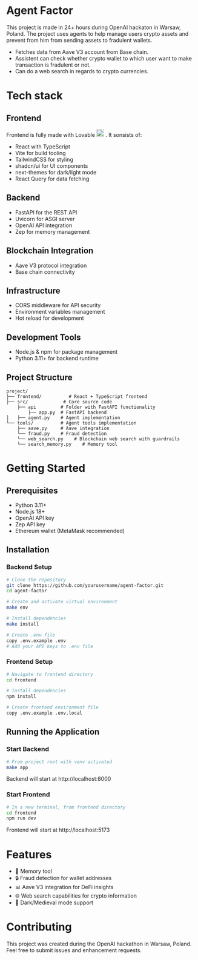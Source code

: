 # Agent Factor
This project is made in 24+ hours during OpenAI hackaton in Warsaw, Poland. The project uses agents to help manage users crypto assets and prevent from him from sending assets to fradulent wallets.

- Fetches data from Aave V3 account from Base chain.
- Assistent can check whether crypto wallet to which user want to make transaction is fradulent or not.
- Can do a web search in regards to crypto currencies.

# Tech stack

## Frontend
Frontend is fully made with Lovable <img src="https://github.com/user-attachments/assets/ce24933b-5c1a-41d2-aa1a-c527f15d11b3"
     alt="my-icon"
     width="20">
. It sonsists of:

- React with TypeScript
- Vite for build tooling
- TailwindCSS for styling
- shadcn/ui for UI components
- next-themes for dark/light mode
- React Query for data fetching

## Backend
- FastAPI for the REST API
- Uvicorn for ASGI server
- OpenAI API integration
- Zep for memory management

## Blockchain Integration
- Aave V3 protocol integration
- Base chain connectivity

## Infrastructure
- CORS middleware for API security
- Environment variables management
- Hot reload for development

## Development Tools
- Node.js & npm for package management
- Python 3.11+ for backend runtime

## Project Structure
```
project/
├── frontend/          # React + TypeScript frontend
├── src/             # Core source code
    ├── api         # Folder with FastAPI functionality
        ├── app.py  # FastAPI backend
│   ├── agent.py    # Agent implementation
└── tools/          # Agent tools implementation
    ├── aave.py     # Aave integration
    └── fraud.py    # Fraud detection
    └── web_search.py    # Blockchain web search with guardrails
    └── search_memory.py    # Memory tool
```

# Getting Started

## Prerequisites
- Python 3.11+
- Node.js 18+
- OpenAI API key
- Zep API key
- Ethereum wallet (MetaMask recommended)

## Installation

### Backend Setup
```bash
# Clone the repository
git clone https://github.com/yourusername/agent-factor.git
cd agent-factor

# Create and activate virtual environment
make env

# Install dependencies
make install

# Create .env file
copy .env.example .env
# Add your API keys to .env file
```

### Frontend Setup
```bash
# Navigate to frontend directory
cd frontend

# Install dependencies
npm install

# Create frontend environment file
copy .env.example .env.local
```

## Running the Application

### Start Backend
```bash
# From project root with venv activated
make app
```
Backend will start at http://localhost:8000

### Start Frontend
```bash
# In a new terminal, from frontend directory
cd frontend
npm run dev
```
Frontend will start at http://localhost:5173

# Features
- 🤖 Memory tool
- 🔒 Fraud detection for wallet addresses
- 📊 Aave V3 integration for DeFi insights
- 🌐 Web search capabilities for crypto information
- 🌙 Dark/Medieval mode support

# Contributing
This project was created during the OpenAI hackathon in Warsaw, Poland. Feel free to submit issues and enhancement requests.
